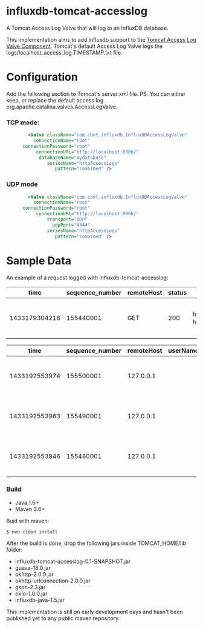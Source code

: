 influxdb-tomcat-accesslog
=============

A Tomcat Access Log Valve that will log to an InfluxDB database.

This implementation aims to add influxdb support to the [Tomcat Access Log Valve Component](https://tomcat.apache.org/tomcat-8.0-doc/config/valve.html#Access_Log_Valve). 
Tomcat's default Access Log Valve logs the logs/localhost_access_log.TIMESTAMP.txt file.

# Configuration

Add the following section to Tomcat's server.xml file. 
PS: You can either keep, or replace the default access log org.apache.catalina.valves.AccessLogValve.  

### TCP mode:
```XML
        <Valve className="com.cbnt.influxdb.InfluxDBAccessLogValve" 
          connectionName="root"
      connectionPassword="root" 
           connectionURL="http://localhost:8086/" 
            databaseName="mydatabase"
               seriesName="httpAccessLogs" 
                  pattern="combined" />
```

### UDP mode
```XML
        <Valve className="com.cbnt.influxdb.InfluxDBAccessLogValve" 
          connectionName="root"
      connectionPassword="root" 
           connectionURL="http://localhost:8086/"
               transport="UDP"
                 udpPort="4444" 
               seriesName="httpAccessLogs" 
                  pattern="combined" />
```

# Sample Data

An example of a request logged with influxdb-tomcat-accesslog:

|time|sequence_number|remoteHost|status|referer|userAgent|remoteHost|bytes|virtualHost|userName|query|
|----|---------------|------|------|-------|---------|----------|-----|-----------|--------|-----|
|1433179304218|155440001|GET|200|http://localhost:8080/docs/security-howto.html|Mozilla/5.0 (X11; Ubuntu; Linux x86_64; rv:38.0) Gecko/20100101 Firefox/38.0|127.0.0.1|8218|localhost||/docs/maven-jars.html|

|time|sequence_number|remoteHost|userName|query|bytes|virtualHost|status|method|referer|userAgent|
|----|---------------|----------|--------|-----|-----|-----------|------|------|-------|---------|
|1433192553974|155500001|127.0.0.1||/docs/images/asf-feather.png|0|localhost|304|GET|http://localhost:8080/docs/security-howto.html|Mozilla/5.0 (X11; Ubuntu; Linux x86_64; rv:38.0) Gecko/20100101 Firefox/38.0|
|1433192553963|155490001|127.0.0.1||/docs/images/tomcat.png|0|localhost|304|GET|http://localhost:8080/docs/security-howto.html|Mozilla/5.0 (X11; Ubuntu; Linux x86_64; rv:38.0) Gecko/20100101 Firefox/38.0|
|1433192553946|155480001|127.0.0.1||/docs/images/fonts/fonts.css|0|localhost|304|GET|http://localhost:8080/docs/images/docs-stylesheet.css|Mozilla/5.0 (X11; Ubuntu; Linux x86_64; rv:38.0) Gecko/20100101 Firefox/38.0|

### Build

* Java 1.6+
* Maven 3.0+

Buid with maven: 

    $ mvn clean install

After the build is done, drop the following jars inside TOMCAT_HOME/lib folder:
- influxdb-tomcat-accesslog-0.1-SNAPSHOT.jar
- guava-18.0.jar
- okhttp-2.0.0.jar
- okhttp-urlconnection-2.0.0.jar
- gson-2.3.jar
- okio-1.0.0.jar
- influxdb-java-1.5.jar

This implementation is still on early development days and hasn't been published yet to any public maven repository.
